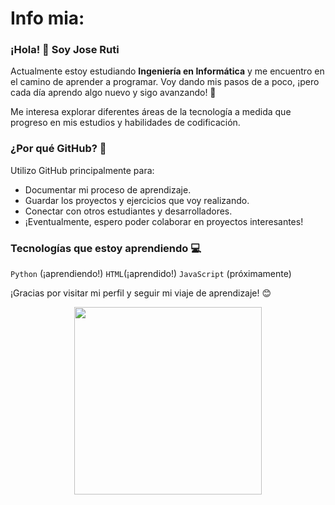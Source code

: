 # Info mia:


### ¡Hola! 👋 Soy Jose Ruti

Actualmente estoy estudiando **Ingeniería en Informática** y me encuentro en el camino de aprender a programar. Voy dando mis pasos de a poco, ¡pero cada día aprendo algo nuevo y sigo avanzando! 🚀

Me interesa explorar diferentes áreas de la tecnología a medida que progreso en mis estudios y habilidades de codificación.

### ¿Por qué GitHub? 🤔

Utilizo GitHub principalmente para:
* Documentar mi proceso de aprendizaje.
* Guardar los proyectos y ejercicios que voy realizando.
* Conectar con otros estudiantes y desarrolladores.
* ¡Eventualmente, espero poder colaborar en proyectos interesantes!


### Tecnologías que estoy aprendiendo 💻


`Python` (¡aprendiendo!) `HTML`(¡aprendido!) `JavaScript` (próximamente) 


¡Gracias por visitar mi perfil y seguir mi viaje de aprendizaje! 😊

<center>
<p align="center">
  <img src="https://media1.tenor.com/m/Q9BNVX6QGEsAAAAC/vscode-visual.gif" width="300">
</p>
<center/>

